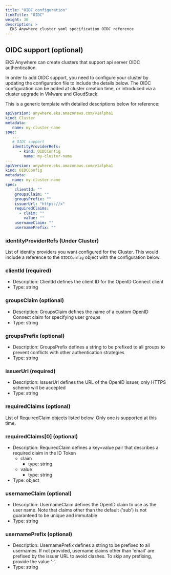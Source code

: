 ```yaml
---
title: "OIDC configuration"
linkTitle: "OIDC"
weight: 30
description: >
  EKS Anywhere cluster yaml specification OIDC reference
---
```



## OIDC support (optional)
EKS Anywhere can create clusters that support api server OIDC authentication.

In order to add OIDC support, you need to configure your cluster by updating the configuration file to include the details below. The OIDC configuration can be added at cluster creation time, or introduced via a cluster upgrade in VMware and CloudStack.

This is a generic template with detailed descriptions below for reference:
```yaml
apiVersion: anywhere.eks.amazonaws.com/v1alpha1
kind: Cluster
metadata:
   name: my-cluster-name
spec:
   ...
   # OIDC support
   identityProviderRefs:
      - kind: OIDCConfig
        name: my-cluster-name
---
apiVersion: anywhere.eks.amazonaws.com/v1alpha1
kind: OIDCConfig
metadata:
   name: my-cluster-name
spec:
    clientId: ""
    groupsClaim: ""
    groupsPrefix: ""
    issuerUrl: "https://x"
    requiredClaims:
      - claim: ""
        value: ""
    usernameClaim: ""
    usernamePrefix: ""
```
### identityProviderRefs (Under Cluster)
List of identity providers you want configured for the Cluster.
This would include a reference to the `OIDCConfig` object with the configuration below.

### clientId (required)
* Description: ClientId defines the client ID for the OpenID Connect client
* Type: string
### groupsClaim (optional)
* Description: GroupsClaim defines the name of a custom OpenID Connect claim for specifying user groups
* Type: string
### groupsPrefix (optional)
* Description: GroupsPrefix defines a string to be prefixed to all groups to prevent conflicts with other authentication strategies
* Type: string
### issuerUrl (required)
* Description: IssuerUrl defines the URL of the OpenID issuer, only HTTPS scheme will be accepted
* Type: string
### requiredClaims (optional)
List of RequiredClaim objects listed below. 
Only one is supported at this time.

### requiredClaims[0] (optional)
* Description: RequiredClaim defines a key=value pair that describes a required claim in the ID Token
  * claim
    * type: string
  * value
    * type: string
* Type: object
### usernameClaim (optional)
* Description: UsernameClaim defines the OpenID claim to use as the user name.
Note that claims other than the default ('sub') is not guaranteed to be unique and immutable
* Type: string
### usernamePrefix (optional)
* Description: UsernamePrefix defines a string to be prefixed to all usernames.
If not provided, username claims other than 'email' are prefixed by the issuer URL to avoid clashes.
To skip any prefixing, provide the value '-'.
* Type: string

